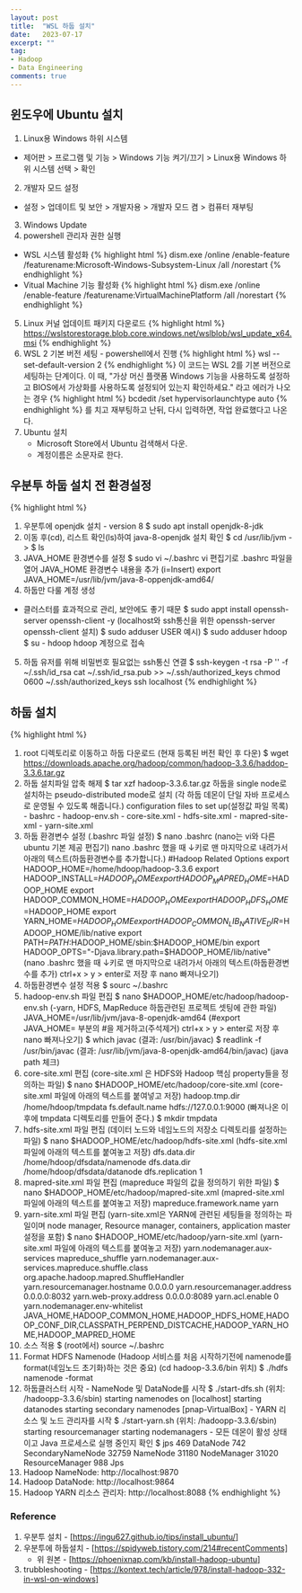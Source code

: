 ```yaml
---
layout: post
title:  "WSL 하둡 설치"
date:   2023-07-17
excerpt: ""
tag:
- Hadoop
- Data Engineering
comments: true
---
```

## 윈도우에 Ubuntu 설치

1. Linux용 Windows 하위 시스템
  - 제어판 > 프로그램 및 기능 > Windows 기능 켜기/끄기 > Linux용 Windows 하위 시스템 선택 > 확인
2. 개발자 모드 설정
  - 설정 > 업데이트 및 보안 > 개발자용 > 개발자 모드 켬 > 컴퓨터 재부팅
3. Windows Update
4. powershell 관리자 권한 실행
  - WSL 시스템 활성화
  {% highlight html %}
    dism.exe /online /enable-feature /featurename:Microsoft-Windows-Subsystem-Linux /all /norestart
  {% endhighlight %}
  - Vitual Machine 기능 활성화
  {% highlight html %}
    dism.exe /online /enable-feature /featurename:VirtualMachinePlatform /all /norestart
  {% endhighlight %}
5. Linux 커널 업데이트 패키지 다운로드
  {% highlight html %}
   https://wslstorestorage.blob.core.windows.net/wslblob/wsl_update_x64.msi
   {% endhighlight %}
7. WSL 2 기본 버전 세팅 - powershell에서 진행
   {% highlight html %}
   wsl --set-default-version 2
   {% endhighlight %}
  이 코드는 WSL 2를 기본 버전으로 세팅하는 단계이다.
  이 때, "가상 머신 플랫폼 Windows 기능을 사용하도록 설정하고 BIOS에서 가상화를 사용하도록 설정되어 있는지 확인하세요." 라고 에러가 나오는 경우
   {% highlight html %} 
   bcdedit /set hypervisorlaunchtype auto
  {% endhighlight %}
  를 치고 재부팅하고 난뒤, 다시 입력하면, 작업 완료했다고 나온다. 
8. Ubuntu 설치
   - Microsoft Store에서 Ubuntu 검색해서 다운.
   - 계정이름은 소문자로 한다.

<!--
{% highlight html %} 
   
  {% endhighlight %}
-->
## 우분투 하둡 설치 전 환경설정

{% highlight html %} 
1. 우분투에 openjdk 설치 - version 8
  $ sudo apt install openjdk-8-jdk
2. 이동 후(cd), 리스트 확인(ls)하여 java-8-openjdk 설치 확인
  $ cd /usr/lib/jvm -> $ ls
3. JAVA_HOME 환경변수를 설정
  $ sudo vi ~/.bashrc
  vi 편집기로 .bashrc 파일을 열어 JAVA_HOME 환경변수 내용을 추가 (i=Insert)
  export JAVA_HOME=/usr/lib/jvm/java-8-oppenjdk-amd64/
4. 하둡만 다룰 계정 생성
  - 클러스터를 효과적으로 관리, 보안에도 좋기 때문
  $ sudo appt install openssh-server openssh-client -y
  (localhost와 ssh통신을 위한 openssh-server openssh-client 설치)
  $ sudo adduser USER
  예시) $ sudo adduser hdoop
  $ su - hdoop
  hdoop 계정으로 접속
5. 하둡 유저를 위해 비밀번호 필요없는 ssh통신 연결
   $ ssh-keygen -t rsa -P '' -f ~/.ssh/id_rsa
   cat ~/.ssh/id_rsa.pub >> ~/.ssh/authorized_keys
   chmod 0600 ~/.ssh/authorized_keys
   ssh localhost
  {% endhighlight %}

## 하둡 설치

{% highlight html %}
  1. root 디렉토리로 이동하고 하둡 다운로드 (현재 등록된 버전 확인 후 다운)
    $ wget https://downloads.apache.org/hadoop/common/hadoop-3.3.6/haddop-3.3.6.tar.gz
  2. 하둡 설치파일 압축 해제
    $ tar xzf hadoop-3.3.6.tar.gz
    하둡을 single node로 설치하는 pseudo-distributed mode로 설치
    (각 하둡 데몬이 단일 자바 프로세스로 운영될 수 있도록 해줍니다.)
    configuration files to set up(설정값 파일 목록)
    - bashrc
    - hadoop-env.sh
    - core-site.xml
    - hdfs-site.xml
    - mapred-site-xml
    - yarn-site.xml
  3. 하둡 환경변수 설정 (.bashrc 파일 설정)
    $ nano .bashrc
    (nano는 vi와 다른 ubuntu 기본 제공 편집기)
    nano .bashrc 했을 때 ↓키로 맨 마지막으로 내려가서 아래의 텍스트(하둡환경변수를 추가합니다.)
    #Hadoop Related Options
    export HADOOP_HOME=/home/hdoop/hadoop-3.3.6
    export HADOOP_INSTALL=$HADOOP_HOME export HADOOP_MAPRED_HOME=$HADOOP_HOME
    export HADOOP_COMMON_HOME=$HADOOP_HOME
    export HADOOP_HDFS_HOME=$HADOOP_HOME
    export YARN_HOME=$HADOOP_HOME
    export HADOOP_COMMON_LIB_NATIVE_DIR=$HADOOP_HOME/lib/native export    PATH=$PATH:$HADOOP_HOME/sbin:$HADOOP_HOME/bin
    export HADOOP_OPTS="-Djava.library.path=$HADOOP_HOME/lib/native"
    (nano .bashrc 했을 때 ↓키로 맨 마지막으로 내려가서 아래의 텍스트(하둡환경변수를 추가) ctrl+x > y > enter로 저장 후 nano 빠져나오기)
  4. 하둡환경변수 설정 적용
    $ sourc ~/.bashrc
  5. hadoop-env.sh 파일 편집
    $ nano $HADOOP_HOME/etc/hadoop/hadoop-env.sh
    (-yarn, HDFS, MapReduce 하둡관련된 프로젝트 셋팅에 관한 파일)
    JAVA_HOME=/usr/lib/jvm/java-8-openjdk-amd64
    (#export JAVA_HOME=  부분의 #을 제거하고(주석제거) ctrl+x > y > enter로 저장 후 nano 빠져나오기)
    $ which javac (결과: /usr/bin/javac)
    $ readlink -f /usr/bin/javac (결과: /usr/lib/jvm/java-8-openjdk-amd64/bin/javac)
    (java path 체크)
  6. core-site.xml 편집 (core-site.xml 은 HDFS와 Hadoop 핵심 property들을 정의하는 파일)
    $ nano $HADOOP_HOME/etc/hadoop/core-site.xml
    (core-site.xml 파일에 아래의 텍스트를 붙여넣고 저장)
    <configuration>
      <property>
        <name>hadoop.tmp.dir</name>
        <value>/home/hdoop/tmpdata</value>
      </property>
      <property>
        <name>fs.default.name</name>
        <value>hdfs://127.0.0.1:9000</value>
      </property>
    </configuration>
    (빠져나온 이후에 tmpdata 디렉토리를 만들어 준다.)
    $ mkdir tmpdata
  7. hdfs-site.xml 파일 편집 (데이터 노드와 네임노드의 저장소 디렉토리를 설정하는 파일)
    $ nano $HADOOP_HOME/etc/hadoop/hdfs-site.xml
    (hdfs-site.xml 파일에 아래의 텍스트를 붙여놓고 저장)
    <configuration>
      <property>
        <name>dfs.data.dir</name>
        <value>/home/hdoop/dfsdata/namenode</value>
      </property>
      <property>
        <name>dfs.data.dir</name>
        <value>/home/hdoop/dfsdata/datanode</value>
      </property>
      <property>
        <name>dfs.replication</name>
        <value>1</value>
      </property>
    </configuration>
  8. mapred-site.xml 파일 편집 (mapreduce 파일의 값을 정의하기 위한 파일)
    $ nano $HADOOP_HOME/etc/hadoop/mapred-site.xml
    (mapred-site.xml 파일에 아래의 텍스트를 붙여놓고 저장)
    <configuration>
      <property>
        <name>mapreduce.framework.name</name>
        <value>yarn</value>
      </property>
    </configuration>
  9. yarn-site.xml 파일 편집 (yarn-site.xml은 YARN에 관련된 세팅들을 정의하는 파일이며 node manager, Resource manager, containers, application master 설정을 포함)
    $ nano $HADOOP_HOME/etc/hadoop/yarn-site.xml
    (yarn-site.xml 파일에 아래의 텍스트를 붙여놓고 저장)
    <configuration>
      <property>
        <name>yarn.nodemanager.aux-services</name>
        <value>mapreduce_shuffle</value>
      </property>
      <property>
        <name>yarn.nodemanager.aux-services.mapreduce.shuffle.class</name>
        <value>org.apache.hadoop.mapred.ShuffleHandler</value>
      </property>
      <property>
        <name>yarn.resourcemanager.hostname</name>
        <value>0.0.0.0</value>
      </property>
      <property>
        <name>yarn.resourcemanager.address</name>
        <value>0.0.0.0:8032</value>
      </property>
      <property>
        <name>yarn.web-proxy.address</name>
        <value>0.0.0.0:8089</value>
      </property>
      <property>
        <name>yarn.acl.enable</name>
        <value>0</value>
      </property>
      <property>
        <name>yarn.nodemanager.env-whitelist</name>
        <value>JAVA_HOME,HADOOP_COMMON_HOME,HADOOP_HDFS_HOME,HADOOP_CONF_DIR,CLASSPATH_PERPEND_DISTCACHE,HADOOP_YARN_HOME,HADOOP_MAPRED_HOME</value>
      </property>
    </configuration>
  10. 소스 적용
    $ (root에서) source ~/.bashrc
  11. Format HDFS Namenode (Hadoop 서비스를 처음 시작하기전에 namenode를 format(네임노드 초기화)하는 것은 중요)
    (cd hadoop-3.3.6/bin 위치)
    $ ./hdfs namenode -format
  12. 하둡클러스터 시작
    - NameNode 및 DataNode를 시작
    $ ./start-dfs.sh
    (위치: /hadoopp-3.3.6/sbin)
    starting namenodes on [localhost]
    starting datanodes
    starting secondary namenodes [pnap-VirtualBox]
    - YARN 리소스 및 노드 관리자를 시작
    $ ./start-yarn.sh
    (위치: /hadoopp-3.3.6/sbin)
    starting resourcemanager
    starting nodemanagers
    - 모든 데몬이 활성 상태이고 Java 프로세스로 실행 중인지 확인
    $ jps
    469 DataNode
    742 SecondaryNameNode
    32759 NameNode
    31180 NodeManager
    31020 ResourceManager
    988 Jps
  13. Hadoop NameNode: http://localhost:9870
  14. Hadoop DataNode: http://localhost:9864
  15. Hadoop YARN 리소스 관리자: http://localhost:8088
{% endhighlight %}

### Reference

1. 우분투 설치 - [https://ingu627.github.io/tips/install_ubuntu/]
2. 우분투에 하둡설치 - [https://spidyweb.tistory.com/214#recentComments]
   - 위 원본 - [https://phoenixnap.com/kb/install-hadoop-ubuntu]
3. trubbleshooting - [https://kontext.tech/article/978/install-hadoop-332-in-wsl-on-windows]

<!-- 

### Body text

Lorem ipsum dolor sit amet, test link adipiscing elit. **This is strong**. Nullam dignissim convallis est. Quisque aliquam.

![Smithsonian Image](https://mmistakes.github.io/minimal-mistakes/images/3953273590_704e3899d5_m.jpg)
{: .image-right}

*This is emphasized*. Donec faucibus. Nunc iaculis suscipit dui. 53 = 125. Water is H2O. Nam sit amet sem. Aliquam libero nisi, imperdiet at, tincidunt nec, gravida vehicula, nisl. The New York Times (That’s a citation). Underline.Maecenas ornare tortor. Donec sed tellus eget sapien fringilla nonummy. Mauris a ante. Suspendisse quam sem, consequat at, commodo vitae, feugiat in, nunc. Morbi imperdiet augue quis tellus.

HTML and CSS are our tools. Mauris a ante. Suspendisse quam sem, consequat at, commodo vitae, feugiat in, nunc. Morbi imperdiet augue quis tellus. Praesent mattis, massa quis luctus fermentum, turpis mi volutpat justo, eu volutpat enim diam eget metus.

### Blockquotes

> Lorem ipsum dolor sit amet, test link adipiscing elit. Nullam dignissim convallis est. Quisque aliquam.

## List Types

### Ordered Lists

1. Item one
   1. sub item one
   2. sub item two
   3. sub item three
2. Item two

### Unordered Lists

* Item one
* Item two
* Item three

## Tables

| Header1 | Header2 | Header3 |
|:--------|:-------:|--------:|
| cell1   | cell2   | cell3   |
| cell4   | cell5   | cell6   |
|----
| cell1   | cell2   | cell3   |
| cell4   | cell5   | cell6   |
|=====
| Foot1   | Foot2   | Foot3
{: rules="groups"}

## Code Snippets

{% highlight css %}
#container {
  float: left;
  margin: 0 -240px 0 0;
  width: 100%;
}
{% endhighlight %}

## Buttons

Make any link standout more when applying the `.btn` class.

{% highlight html %}
<a href="#" class="btn btn-success">Success Button</a>
{% endhighlight %}

<div markdown="0"><a href="#" class="btn">Primary Button</a></div>
<div markdown="0"><a href="#" class="btn btn-success">Success Button</a></div>
<div markdown="0"><a href="#" class="btn btn-warning">Warning Button</a></div>
<div markdown="0"><a href="#" class="btn btn-danger">Danger Button</a></div>
<div markdown="0"><a href="#" class="btn btn-info">Info Button</a></div>

## KBD

You can also use `<kbd>` tag for keyboard buttons.

{% highlight html %}
<kbd>W</kbd><kbd>A</kbd><kbd>S</kbd><kbd>D</kbd>
{% endhighlight %}

Press <kbd>W</kbd><kbd>A</kbd><kbd>S</kbd><kbd>D</kbd> to move your car. **Midtown Maddness!!**

## Notices

**Watch out!** You can also add notices by appending `{: .notice}` to a paragraph.
{: .notice} 
-->
